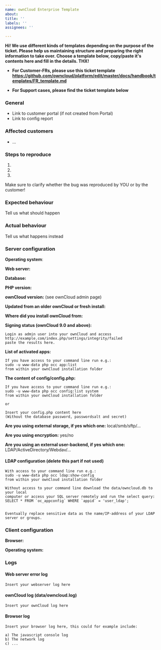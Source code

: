 ```yaml
---
name: ownCloud Enterprise Template
about: 
title: ''
labels: ''
assignees: ''

---
```


<!--
Make engineers happy and fill out the issue template. For each bug without sufficient information a kitten dies somewhere in the world.
And if it is no bug with regards to customer related data you might also want to fill this in the public repositories instead ;-)
--> 

**Hi! We use different kinds of templates depending on the purpose of the ticket. Please help us maintaining structure and preparing the right information to take over. Choose a template below, copy/paste it's contents here and fill in the details. THX!**

- **For Customer-FRs, please use this ticket template https://github.com/owncloud/platform/edit/master/docs/handbook/templates/FR_template.md**

- **For Support cases, please find the ticket template below**

### General
- Link to customer portal (if not created from Portal)
- Link to config report

### Affected customers
- ...

### Steps to reproduce
1.
2.
3.

Make sure to clarify whether the bug was reproduced by YOU or by the customer!

### Expected behaviour
Tell us what should happen

### Actual behaviour
Tell us what happens instead

### Server configuration
**Operating system**:

**Web server:**

**Database:**

**PHP version:**

**ownCloud version:** (see ownCloud admin page)

**Updated from an older ownCloud or fresh install:**

**Where did you install ownCloud from:**

**Signing status (ownCloud 9.0 and above):**

```
Login as admin user into your ownCloud and access 
http://example.com/index.php/settings/integrity/failed 
paste the results here.
```

**List of activated apps:**

```
If you have access to your command line run e.g.:
sudo -u www-data php occ app:list
from within your ownCloud installation folder
```

**The content of config/config.php:**

```
If you have access to your command line run e.g.:
sudo -u www-data php occ config:list system
from within your ownCloud installation folder

or 

Insert your config.php content here
(Without the database password, passwordsalt and secret)
```

**Are you using external storage, if yes which one:** local/smb/sftp/...

**Are you using encryption:** yes/no

**Are you using an external user-backend, if yes which one:** LDAP/ActiveDirectory/Webdav/...

#### LDAP configuration (delete this part if not used)

```
With access to your command line run e.g.:
sudo -u www-data php occ ldap:show-config
from within your ownCloud installation folder

Without access to your command line download the data/owncloud.db to your local
computer or access your SQL server remotely and run the select query:
SELECT * FROM `oc_appconfig` WHERE `appid` = 'user_ldap';


Eventually replace sensitive data as the name/IP-address of your LDAP server or groups.
```

### Client configuration
**Browser:**

**Operating system:**

### Logs
#### Web server error log
```
Insert your webserver log here
```

#### ownCloud log (data/owncloud.log)
```
Insert your ownCloud log here
```

#### Browser log
```
Insert your browser log here, this could for example include:

a) The javascript console log
b) The network log 
c) ...
```
